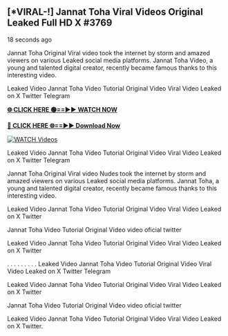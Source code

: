## [*VIRAL-!] Jannat Toha Viral Videos Original Leaked Full HD X #3769

18 seconds ago

Jannat Toha Original Viral video took the internet by storm and amazed viewers on various Leaked social media platforms. Jannat Toha Video, a young and talented digital creator, recently became famous thanks to this interesting video.

Leaked Video Jannat Toha Video Tutorial Original Video Viral Video Leaked on X Twitter Telegram

**[🌐 CLICK HERE 🟢==►► WATCH NOW](https://russelviper69.blogspot.com/p/valo-video.html)**

**[🔴 CLICK HERE 🌐==►► Download Now](https://russelviper69.blogspot.com/p/valo-video.html)**

[![WATCH Videos](https://i.imgur.com/dJHk4Zq.gif)](https://russelviper69.blogspot.com/p/valo-video.html)

Leaked Video Jannat Toha Video Tutorial Original Video Viral Video Leaked on X Twitter Telegram

Jannat Toha Original Viral video Nudes took the internet by storm and amazed viewers on various Leaked social media platforms. Jannat Toha, a young and talented digital creator, recently became famous thanks to this interesting video.

Leaked Video Jannat Toha Video Tutorial Original Video Viral Video Leaked on X Twitter

Jannat Toha Video Tutorial Original Video video oficial twitter

Leaked Video Jannat Toha Video Tutorial Original Video Viral Video Leaked on X Twitter

. . . . . . . . . Leaked Video Jannat Toha Video Tutorial Original Video Viral Video Leaked on X Twitter Telegram

Leaked Video Jannat Toha Video Tutorial Original Video Viral Video Leaked on X Twitter

Jannat Toha Video Tutorial Original Video video oficial twitter

Leaked Video Jannat Toha Video Tutorial Original Video Viral Video Leaked on X Twitter.